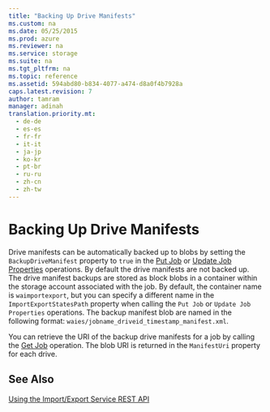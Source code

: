 ```yaml
---
title: "Backing Up Drive Manifests"
ms.custom: na
ms.date: 05/25/2015
ms.prod: azure
ms.reviewer: na
ms.service: storage
ms.suite: na
ms.tgt_pltfrm: na
ms.topic: reference
ms.assetid: 594abd80-b834-4077-a474-d8a0f4b7928a
caps.latest.revision: 7
author: tamram
manager: adinah
translation.priority.mt: 
  - de-de
  - es-es
  - fr-fr
  - it-it
  - ja-jp
  - ko-kr
  - pt-br
  - ru-ru
  - zh-cn
  - zh-tw
---
```

# Backing Up Drive Manifests
Drive manifests can be automatically backed up to blobs by setting the `BackupDriveManifest` property to `true` in the [Put Job](../importexport/Put-Job.md) or [Update Job Properties](../importexport/Update-Job-Properties.md) operations. By default the drive manifests are not backed up. The drive manifest backups are stored as block blobs in a container within the storage account associated with the job. By default, the container name is `waimportexport`, but you can specify a different name in the `ImportExportStatesPath` property when calling the `Put Job` or `Update Job Properties` operations. The backup manifest blob are named in the following format: `waies/jobname_driveid_timestamp_manifest.xml`.  
  
 You can retrieve the URI of the backup drive manifests for a job by calling the [Get Job](../importexport/Get-Job3.md) operation. The blob URI is returned in the `ManifestUri` property for each drive.  
  
## See Also  
 [Using the Import/Export Service REST API](../importexport/Using-the-Azure-Import-Export-Service-REST-API.md)